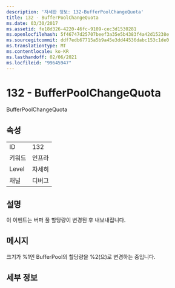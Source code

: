 ```yaml
---
description: '자세한 정보: 132-BufferPoolChangeQuota'
title: 132 - BufferPoolChangeQuota
ms.date: 03/30/2017
ms.assetid: fe18d326-4220-46fc-9109-cec3d1530281
ms.openlocfilehash: 5f46747d25707beef3a35e5b4383f4a42d15238e
ms.sourcegitcommit: ddf7edb67715a5b9a45e3dd44536dabc153c1de0
ms.translationtype: MT
ms.contentlocale: ko-KR
ms.lasthandoff: 02/06/2021
ms.locfileid: "99645947"
---
```

# <a name="132---bufferpoolchangequota"></a>132 - BufferPoolChangeQuota

BufferPoolChangeQuota  
  
## <a name="properties"></a>속성  
  
|||  
|-|-|  
|ID|132|  
|키워드|인프라|  
|Level|자세히|  
|채널|디버그|  
  
## <a name="description"></a>설명  

 이 이벤트는 버퍼 풀 할당량이 변경된 후 내보내집니다.  
  
## <a name="message"></a>메시지  

 크기가 %1인 BufferPool의 할당량을 %2(으)로 변경하는 중입니다.  
  
## <a name="details"></a>세부 정보
